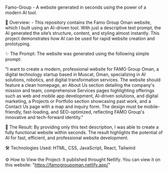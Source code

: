 Famo-Group - 
A website generated in seconds using the power of a modern AI tool.

📄 Overview: -
This repository contains the Famo Group Oman website, which I built using an AI-driven tool. With just a descriptive text prompt, the AI generated the site’s structure, content,
and styling almost instantly. This project demonstrates how AI can be used for rapid website creation and prototyping.

✨ The Prompt: 
The website was generated using the following simple prompt:

"I want to create a modern, professional website for FAMO Group Oman, a digital technology startup based in Muscat, Oman, specializing in AI solutions, robotics, and digital transformation services.
The website should feature a clean homepage, an About Us section detailing the company's mission and team, comprehensive Services pages highlighting offerings such as web and mobile app development,
AI-driven solutions, and digital marketing, a Projects or Portfolio section showcasing past work, and a Contact Us page with a map and inquiry form. The design must be mobile-friendly, fast-loading,
and SEO-optimized, reflecting FAMO Group's innovative and tech-forward identity."

🚀 The Result: 
By providing only this text description, I was able to create a fully functional website within seconds. The result highlights the potential of AI for fast, efficient,
and professional website development.

🛠️ Technologies Used: 
HTML, CSS, JavaScript, React, Tailwind

⚙️ How to View the Project: 
It published throught Netlify. You can view it on this website: "https://famogroupoman.netlify.app/"
